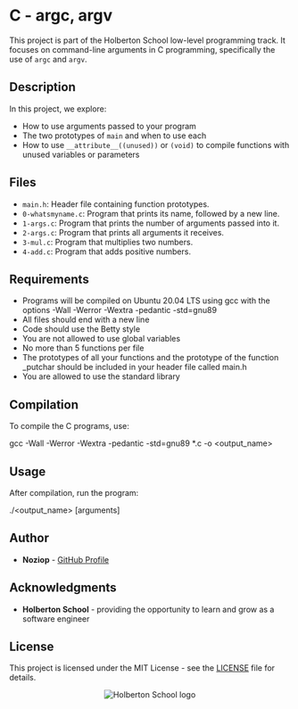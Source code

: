 # C - argc, argv

This project is part of the Holberton School low-level programming track. It focuses on command-line arguments in C programming, specifically the use of `argc` and `argv`.

## Description

In this project, we explore:
- How to use arguments passed to your program
- The two prototypes of `main` and when to use each
- How to use `__attribute__((unused))` or `(void)` to compile functions with unused variables or parameters

## Files

* `main.h`: Header file containing function prototypes.
* `0-whatsmyname.c`: Program that prints its name, followed by a new line.
* `1-args.c`: Program that prints the number of arguments passed into it.
* `2-args.c`: Program that prints all arguments it receives.
* `3-mul.c`: Program that multiplies two numbers.
* `4-add.c`: Program that adds positive numbers.

## Requirements

* Programs will be compiled on Ubuntu 20.04 LTS using gcc with the options -Wall -Werror -Wextra -pedantic -std=gnu89
* All files should end with a new line
* Code should use the Betty style
* You are not allowed to use global variables
* No more than 5 functions per file
* The prototypes of all your functions and the prototype of the function _putchar should be included in your header file called main.h
* You are allowed to use the standard library

## Compilation

To compile the C programs, use:

gcc -Wall -Werror -Wextra -pedantic -std=gnu89 *.c -o <output_name>

## Usage

After compilation, run the program:

./<output_name> [arguments]

## Author

* **Noziop** - [GitHub Profile](https://github.com/Noziop)

## Acknowledgments

* **Holberton School** - providing the opportunity to learn and grow as a software engineer

## License

This project is licensed under the MIT License - see the [LICENSE](LICENSE) file for details.


<p align="center">
  <img
   src="https://cdn.prod.website-files.com/64107f65f30b69371e3d6bfa/65c6179aa44b63fa4f31e7ad_Holberton-Logo-Cherry.svg"
   alt="Holberton School logo">
</p>
